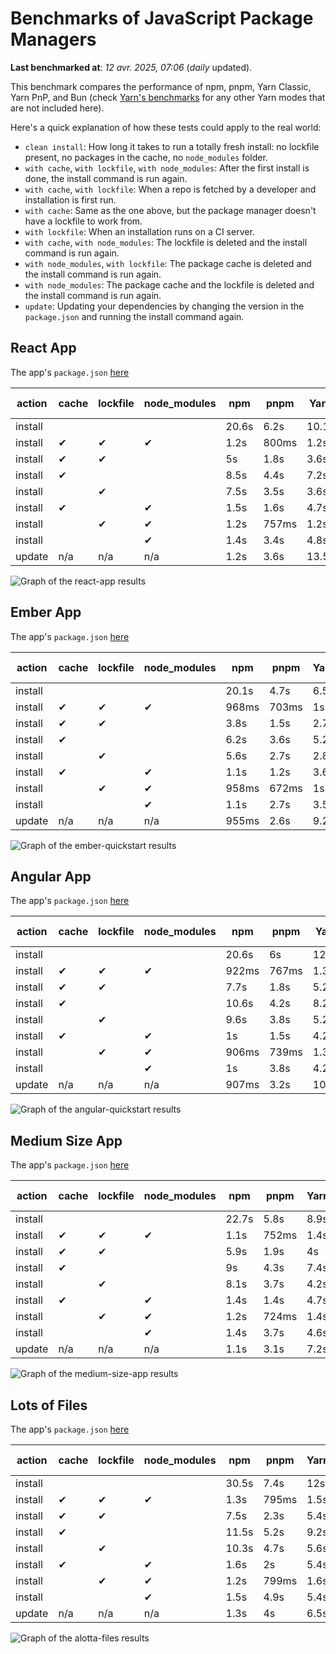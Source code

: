 # Benchmarks of JavaScript Package Managers

**Last benchmarked at**: _12 avr. 2025, 07:06_ (_daily_ updated).

This benchmark compares the performance of npm, pnpm, Yarn Classic, Yarn PnP, and Bun (check [Yarn's benchmarks](https://yarnpkg.com/benchmarks) for any other Yarn modes that are not included here).

Here's a quick explanation of how these tests could apply to the real world:

- `clean install`: How long it takes to run a totally fresh install: no lockfile present, no packages in the cache, no `node_modules` folder.
- `with cache`, `with lockfile`, `with node_modules`: After the first install is done, the install command is run again.
- `with cache`, `with lockfile`: When a repo is fetched by a developer and installation is first run.
- `with cache`: Same as the one above, but the package manager doesn't have a lockfile to work from.
- `with lockfile`: When an installation runs on a CI server.
- `with cache`, `with node_modules`: The lockfile is deleted and the install command is run again.
- `with node_modules`, `with lockfile`: The package cache is deleted and the install command is run again.
- `with node_modules`: The package cache and the lockfile is deleted and the install command is run again.
- `update`: Updating your dependencies by changing the version in the `package.json` and running the install command again.

## React App

The app's `package.json` [here](./fixtures/react-app/package.json)

| action  | cache | lockfile | node_modules| npm | pnpm | Yarn | Yarn PnP | Bun |
| ---     | ---   | ---      | ---         | --- | ---  | ---  | ---      | --- |
| install |       |          |             | 20.6s | 6.2s | 10.1s | 4.8s | 1.4s |
| install | ✔     | ✔        | ✔           | 1.2s | 800ms | 1.2s | n/a | 36ms |
| install | ✔     | ✔        |             | 5s | 1.8s | 3.6s | 1s | 455ms |
| install | ✔     |          |             | 8.5s | 4.4s | 7.2s | 4.5s | 443ms |
| install |       | ✔        |             | 7.5s | 3.5s | 3.6s | 1s | 429ms |
| install | ✔     |          | ✔           | 1.5s | 1.6s | 4.7s | n/a | 35ms |
| install |       | ✔        | ✔           | 1.2s | 757ms | 1.2s | n/a | 32ms |
| install |       |          | ✔           | 1.4s | 3.4s | 4.8s | n/a | 32ms |
| update  | n/a | n/a | n/a | 1.2s | 3.6s | 13.5s | 6.7s | 36ms |

<img alt="Graph of the react-app results" src="results/img/react-app.svg" />

## Ember App

The app's `package.json` [here](./fixtures/ember-quickstart/package.json)

| action  | cache | lockfile | node_modules| npm | pnpm | Yarn | Yarn PnP | Bun |
| ---     | ---   | ---      | ---         | --- | ---  | ---  | ---      | --- |
| install |       |          |             | 20.1s | 4.7s | 6.5s | 3.8s | 1s |
| install | ✔     | ✔        | ✔           | 968ms | 703ms | 1s | n/a | 28ms |
| install | ✔     | ✔        |             | 3.8s | 1.5s | 2.7s | 865ms | 359ms |
| install | ✔     |          |             | 6.2s | 3.6s | 5.2s | 3.3s | 368ms |
| install |       | ✔        |             | 5.6s | 2.7s | 2.8s | 869ms | 347ms |
| install | ✔     |          | ✔           | 1.1s | 1.2s | 3.6s | n/a | 27ms |
| install |       | ✔        | ✔           | 958ms | 672ms | 1s | n/a | 25ms |
| install |       |          | ✔           | 1.1s | 2.7s | 3.5s | n/a | 25ms |
| update  | n/a | n/a | n/a | 955ms | 2.6s | 9.2s | 4.6s | 28ms |

<img alt="Graph of the ember-quickstart results" src="results/img/ember-quickstart.svg" />

## Angular App

The app's `package.json` [here](./fixtures/angular-quickstart/package.json)

| action  | cache | lockfile | node_modules| npm | pnpm | Yarn | Yarn PnP | Bun |
| ---     | ---   | ---      | ---         | --- | ---  | ---  | ---      | --- |
| install |       |          |             | 20.6s | 6s | 12s | 4.5s | 1.7s |
| install | ✔     | ✔        | ✔           | 922ms | 767ms | 1.3s | n/a | 30ms |
| install | ✔     | ✔        |             | 7.7s | 1.8s | 5.2s | 1.2s | 859ms |
| install | ✔     |          |             | 10.6s | 4.2s | 8.2s | 4s | 849ms |
| install |       | ✔        |             | 9.6s | 3.8s | 5.2s | 1.2s | 856ms |
| install | ✔     |          | ✔           | 1s | 1.5s | 4.2s | n/a | 29ms |
| install |       | ✔        | ✔           | 906ms | 739ms | 1.3s | n/a | 27ms |
| install |       |          | ✔           | 1s | 3.8s | 4.2s | n/a | 26ms |
| update  | n/a | n/a | n/a | 907ms | 3.2s | 10.7s | 4.3s | 34ms |

<img alt="Graph of the angular-quickstart results" src="results/img/angular-quickstart.svg" />

## Medium Size App

The app's `package.json` [here](./fixtures/medium-size-app/package.json)

| action  | cache | lockfile | node_modules| npm | pnpm | Yarn | Yarn PnP | Bun |
| ---     | ---   | ---      | ---         | --- | ---  | ---  | ---      | --- |
| install |       |          |             | 22.7s | 5.8s | 8.9s | 4.9s | 1.7s |
| install | ✔     | ✔        | ✔           | 1.1s | 752ms | 1.4s | n/a | 32ms |
| install | ✔     | ✔        |             | 5.9s | 1.9s | 4s | 1.2s | 511ms |
| install | ✔     |          |             | 9s | 4.3s | 7.4s | 4.5s | 477ms |
| install |       | ✔        |             | 8.1s | 3.7s | 4.2s | 1.2s | 479ms |
| install | ✔     |          | ✔           | 1.4s | 1.4s | 4.7s | n/a | 32ms |
| install |       | ✔        | ✔           | 1.2s | 724ms | 1.4s | n/a | 29ms |
| install |       |          | ✔           | 1.4s | 3.7s | 4.6s | n/a | 28ms |
| update  | n/a | n/a | n/a | 1.1s | 3.1s | 7.2s | 4.5s | 40ms |

<img alt="Graph of the medium-size-app results" src="results/img/medium-size-app.svg" />

## Lots of Files

The app's `package.json` [here](./fixtures/alotta-files/package.json)

| action  | cache | lockfile | node_modules| npm | pnpm | Yarn | Yarn PnP | Bun |
| ---     | ---   | ---      | ---         | --- | ---  | ---  | ---      | --- |
| install |       |          |             | 30.5s | 7.4s | 12s | 5.9s | 1.7s |
| install | ✔     | ✔        | ✔           | 1.3s | 795ms | 1.5s | n/a | 41ms |
| install | ✔     | ✔        |             | 7.5s | 2.3s | 5.4s | 1.3s | 723ms |
| install | ✔     |          |             | 11.5s | 5.2s | 9.2s | 5.3s | 718ms |
| install |       | ✔        |             | 10.3s | 4.7s | 5.6s | 1.3s | 728ms |
| install | ✔     |          | ✔           | 1.6s | 2s | 5.4s | n/a | 39ms |
| install |       | ✔        | ✔           | 1.2s | 799ms | 1.6s | n/a | 37ms |
| install |       |          | ✔           | 1.5s | 4.9s | 5.4s | n/a | 37ms |
| update  | n/a | n/a | n/a | 1.3s | 4s | 6.5s | 5.4s | 92ms |

<img alt="Graph of the alotta-files results" src="results/img/alotta-files.svg" />